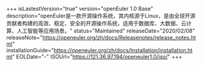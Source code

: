 +++
isLastestVersion="true"
version="openEuler 1.0 Base"
description="openEuler是一款开源操作系统，其内核源于Linux，是由全球开源贡献者构建的高效、稳定、安全的开源操作系统，适用于数据库、大数据、云计算、人工智能等应用场景。"
status="Maintained"
releaseDate="2020/02/08"
releaseNote="https://openeuler.org/zh/docs/Releasenotes/release_notes.html"
installationGuide="https://openeuler.org/zh/docs/Installation/installation.html"
EOLDate="-"
ISOUrl="https://121.36.97.194/openeuler1.0/iso/"
+++
